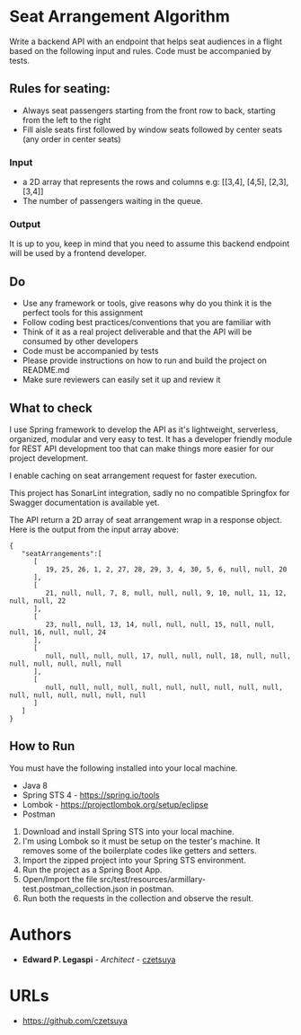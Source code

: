 # Seat Arrangement Algorithm

Write a backend API with an endpoint that helps seat audiences in a flight based on the following input and rules. 
Code must be accompanied by tests.

## Rules for seating:

 - Always seat passengers starting from the front row to back, starting from the left to the right
 - Fill aisle seats first followed by window seats followed by center seats (any order in center seats)
 
### Input
 - a 2D array that represents the rows and columns e.g: [[3,4], [4,5], [2,3], [3,4]]
 - The number of passengers waiting in the queue.
 
### Output

It is up to you, keep in mind that you need to assume this backend endpoint will be used by a frontend developer.

## Do

 - Use any framework or tools, give reasons why do you think it is the perfect tools for this assignment
 - Follow coding best practices/conventions that you are familiar with
 - Think of it as a real project deliverable and that the API will be consumed by other developers
 - Code must be accompanied by tests
 - Please provide instructions on how to run and build the project on README.md
 - Make sure reviewers can easily set it up and review it

## What to check

I use Spring framework to develop the API as it's lightweight, serverless, organized, modular and very easy to test. 
It has a developer friendly module for REST API development too that can make things more easier for our project development.

I enable caching on seat arrangement request for faster execution.

This project has SonarLint integration, sadly no no compatible Springfox for Swagger documentation is available yet.
 
The API return a 2D array of seat arrangement wrap in a response object. Here is the output from the input array above:

```
{
   "seatArrangements":[
      [
         19, 25, 26, 1, 2, 27, 28, 29, 3, 4, 30, 5, 6, null, null, 20
      ],
      [
         21, null, null, 7, 8, null, null, null, 9, 10, null, 11, 12, null, null, 22
      ],
      [
         23, null, null, 13, 14, null, null, null, 15, null, null, null, 16, null, null, 24
      ],
      [
         null, null, null, null, 17, null, null, null, 18, null, null, null, null, null, null, null
      ],
      [
         null, null, null, null, null, null, null, null, null, null, null, null, null, null, null, null
      ]
   ]
}
```
 
## How to Run

You must have the following installed into your local machine.
 
 - Java 8
 - Spring STS 4 - https://spring.io/tools
 - Lombok - https://projectlombok.org/setup/eclipse
 - Postman

 1. Download and install Spring STS into your local machine.
 2. I'm using Lombok so it must be setup on the tester's machine. It removes some of the boilerplate codes like getters and setters.
 3. Import the zipped project into your Spring STS environment.
 4. Run the project as a Spring Boot App.
 5. Open/Import the file src/test/resources/armillary-test.postman_collection.json in postman.
 6. Run both the requests in the collection and observe the result.

 
# Authors

* **Edward P. Legaspi** - *Architect* - [czetsuya](https://bitbucket.com/czetsuya)

# URLs

 * https://github.com/czetsuya